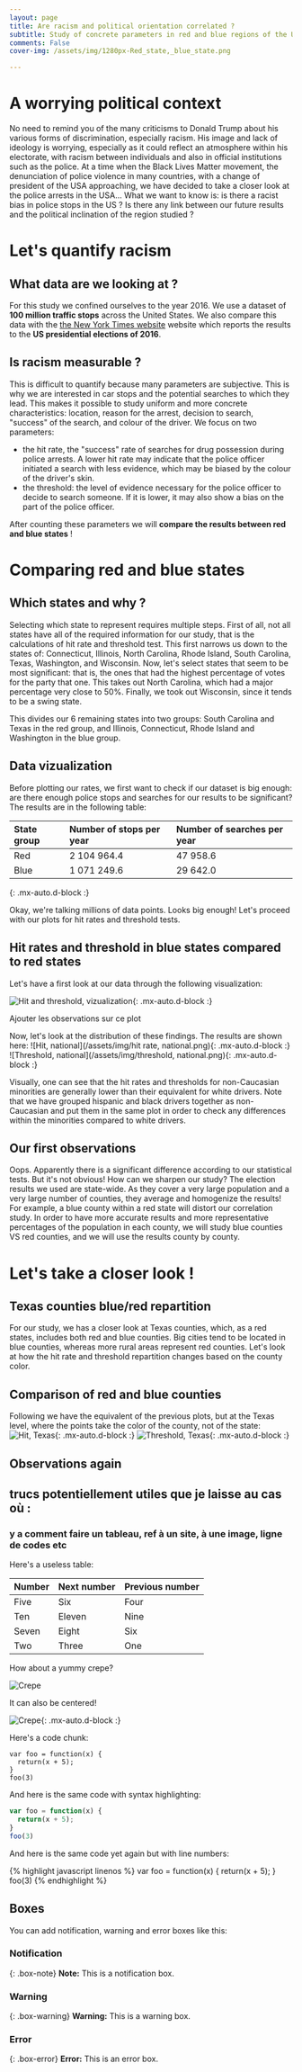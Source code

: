 ```yaml
---
layout: page
title: Are racism and political orientation correlated ?
subtitle: Study of concrete parameters in red and blue regions of the US
comments: False
cover-img: /assets/img/1280px-Red_state,_blue_state.png

---
```


# A worrying political context
No need to remind you of the many criticisms to Donald Trump about his various forms of discrimination, especially racism. His image and lack of ideology is worrying, especially as it could reflect an atmosphere within his electorate, with racism between individuals and also in official institutions such as the police.
At a time when the Black Lives Matter movement, the denunciation of police violence in many countries, with a change of president of the USA approaching, we have decided to take a closer look at the police arrests in the USA... What we want to know is: is there a racist bias in police stops in the US ? Is there any link between our future results and the political inclination of the region studied ? 

# Let's quantify racism
## What data are we looking at ?
For this study we confined ourselves to the year 2016. We use a dataset of **100 million traffic stops** across the United States. We also compare this data with the [the New York Times website](https://www.nytimes.com/elections/2016/results/president) website which reports the results to the **US presidential elections of 2016**.

## Is racism measurable ?
This is difficult to quantify because many parameters are subjective. This is why we are interested in car stops and the potential searches to which they lead. This makes it possible to study uniform and more concrete characteristics: location, reason for the arrest, decision to search, "success" of the search, and colour of the driver.
We focus on two parameters:
- the hit rate, the "success" rate of searches for drug possession during police arrests. 
A lower hit rate may indicate that the police officer initiated a search with less evidence, which may be biased by the colour of the driver's skin.  
- the threshold: the level of evidence necessary for the police officer to decide to search someone.
If it is lower, it may also show a bias on the part of the police officer.

After counting these parameters we will **compare the results between red and blue states** !

# Comparing red and blue states
## Which states and why ?
Selecting which state to represent requires multiple steps. 
First of all, not all states have all of the required information for our study, that is the calculations of hit rate and threshold test. This first narrows us down to the states of: Connecticut, Illinois, North Carolina, Rhode Island, South Carolina, Texas, Washington, and Wisconsin. 
Now, let's select states that seem to be most significant: that is, the ones that had the highest percentage of votes for the party that one. This takes out North Carolina, which had a major percentage very close to 50%. Finally, we took out Wisconsin, since it tends to be a swing state.

This divides our 6 remaining states into two groups: South Carolina and Texas in the red group, and Illinois, Connecticut, Rhode Island and Washington in the blue group.

## Data vizualization 
Before plotting our rates, we first want to check if our dataset is big enough: are there enough police stops and searches for our results to be significant? The results are in the following table: 

| State group | Number of stops per year | Number of searches per year|
| :------ |:--- | :--- |
| Red | 2 104 964.4 | 47 958.6 |
| Blue | 1 071 249.6 | 29 642.0 |
{: .mx-auto.d-block :}

Okay, we're talking millions of data points. Looks big enough! Let's proceed with our plots for hit rates and threshold tests.

## Hit rates and threshold in blue states compared to red states

Let's have a first look at our data through the following visualization:

![Hit and threshold, vizualization](/assets/img/Unknown.png){: .mx-auto.d-block :}

Ajouter les observations sur ce plot

Now, let's look at the distribution of these findings.
The results are shown here:
![Hit, national](/assets/img/hit rate, national.png){: .mx-auto.d-block :}
![Threshold, national](/assets/img/threshold, national.png){: .mx-auto.d-block :}

Visually, one can see that the hit rates and thresholds for non-Caucasian minorities are generally lower than their equivalent for white drivers. Note that we have grouped hispanic and black drivers together as non-Caucasian and put them in the same plot in order to check any differences within the minorities compared to white drivers.

## 

## Our first observations
Oops. Apparently there is a significant difference according to our statistical tests. But it's not obvious! How can we sharpen our study?
The election results we used are state-wide. As they cover a very large population and a very large number of counties, they average and homogenize the results! For example, a blue county within a red state will distort our correlation study. In order to have more accurate results and more representative percentages of the population in each county, we will study blue counties VS red counties, and we will use the results county by county. 

# Let's take a closer look !
## Texas counties blue/red repartition
For our study, we has a closer look at Texas counties, which, as a red states, includes both red and blue counties. Big cities tend to be located in blue counties, whereas more rural areas represent red counties. Let's look at how the hit rate and threshold repartition changes based on the county color.

## Comparison of red and blue counties
Following we have the equivalent of the previous plots, but at the Texas level, where the points take the color of the county, not of the state:
![Hit, Texas](/assets/img/hit_rate_tx.png){: .mx-auto.d-block :}
![Threshold, Texas](/assets/img/threshold_tx.png){: .mx-auto.d-block :}

## Observations again




## trucs potentiellement utiles que je laisse au cas où :
### y a comment faire un tableau, ref à un site, à une image, ligne de codes etc
Here's a useless table:

| Number | Next number | Previous number |
| :------ |:--- | :--- |
| Five | Six | Four |
| Ten | Eleven | Nine |
| Seven | Eight | Six |
| Two | Three | One |


How about a yummy crepe?

![Crepe](https://s3-media3.fl.yelpcdn.com/bphoto/cQ1Yoa75m2yUFFbY2xwuqw/348s.jpg)

It can also be centered!

![Crepe](https://s3-media3.fl.yelpcdn.com/bphoto/cQ1Yoa75m2yUFFbY2xwuqw/348s.jpg){: .mx-auto.d-block :}

Here's a code chunk:

~~~
var foo = function(x) {
  return(x + 5);
}
foo(3)
~~~

And here is the same code with syntax highlighting:

```javascript
var foo = function(x) {
  return(x + 5);
}
foo(3)
```

And here is the same code yet again but with line numbers:

{% highlight javascript linenos %}
var foo = function(x) {
  return(x + 5);
}
foo(3)
{% endhighlight %}

## Boxes
You can add notification, warning and error boxes like this:

### Notification

{: .box-note}
**Note:** This is a notification box.

### Warning

{: .box-warning}
**Warning:** This is a warning box.

### Error

{: .box-error}
**Error:** This is an error box.

